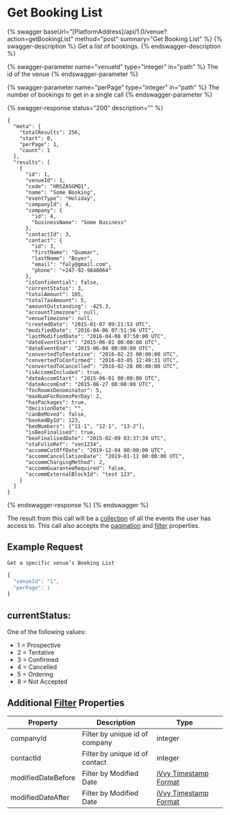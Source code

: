 # Get Booking List

{% swagger baseUrl="[PlatformAddress]/api/1.0/venue?action=getBookingList" method="post" summary="Get Booking List" %}
{% swagger-description %}
Get a list of bookings.
{% endswagger-description %}

{% swagger-parameter name="venueId" type="integer" in="path" %}
The id of the venue
{% endswagger-parameter %}

{% swagger-parameter name="perPage" type="integer" in="path" %}
The number of bookings to get in a single call
{% endswagger-parameter %}

{% swagger-response status="200" description="" %}
```
{
  "meta": {
    "totalResults": 256,
    "start": 0,
    "perPage": 1,
    "count": 1
  },
  "results": [
    {
      "id": 1,
      "venueId": 1,
      "code": "HR5ZASGMQ1",
      "name": "Some Booking",
      "eventType": "Holiday",
      "companyId": 4,
      "company": {
        "id": 4,
        "businessName": "Some Business"
      },
      "contactId": 3,
      "contact": {
        "id": 3,
        "firstName": "Quamar",
        "lastName": "Boyer",
        "email": "faly@gmail.com",
        "phone": "+247-92-9848064"
      },
      "isConfidential": false,
      "currentStatus": 3,
      "totalAmount": 105,
      "totalTaxAmount": 5,
      "amountOutstanding": -425.3,
      "accountTimezone": null,
      "venueTimezone": null,
      "createdDate": "2015-01-07 09:21:53 UTC",
      "modifiedDate": "2016-04-06 07:51:56 UTC",
      "lastModifiedDate": "2016-04-08 07:50:00 UTC",
      "dateEventStart": "2015-06-01 00:00:00 UTC",
      "dateEventEnd": "2015-06-04 00:00:00 UTC",
      "convertedToTentative": "2016-02-23 00:00:00 UTC",
      "convertedToConfirmed": "2016-03-05 12:49:31 UTC",
      "convertedToCancelled": "2016-02-28 00:00:00 UTC",
      "isAccommIncluded": true,
      "dateAccomStart": "2015-06-01 00:00:00 UTC",
      "dateAccomEnd": "2015-06-27 00:00:00 UTC",
      "focRoomsDenominator": 5,
      "maxNumFocRoomsPerDay: 2,
      "hasPackages": true,
      "decisionDate": "",
      "canBeMoved": false,
      "bookedById": 123,
      "beoNumbers": ["11-1", "12-1", "13-2"],
      "isBeoFinalised": true,
      "beoFinalisedDate": "2015-02-09 03:37:39 UTC",
      "otaFolioRef": "ven1234",
      "accommCutOffDate": "2019-12-04 00:00:00 UTC",
      "accommCancellationDate": "2019-01-11 00:00:00 UTC",
      "accommChargingMethod": 2,
      "accommGuaranteeRequired": false,
      "accommExternalBlockId": "test 123",
    }
  ]
}
```
{% endswagger-response %}
{% endswagger %}

The result from this call will be a [collection](../../getting-started/interpreting-the-response/collections.md) of all the events the user has access to. This call also accepts the [pagination](../../getting-started/interpreting-the-response/pagination.md) and [filter](../../getting-started/interpreting-the-response/filtering.md) properties.

## Example Request

`Get a specific venue’s Booking List`

```javascript
{
  "venueId": "1",
  "perPage": 1
}
```

## currentStatus:

One of the following values:

* 1 = Prospective
* 2 = Tentative
* 3 = Confirmed
* 4 = Cancelled
* 5 = Ordering
* 8 = Not Accepted

## Additional [Filter](../../getting-started/interpreting-the-response/filtering.md) Properties

| Property           | Description                    | Type                                                                     |   |
| ------------------ | ------------------------------ | ------------------------------------------------------------------------ | - |
| companyId          | Filter by unique id of company | integer                                                                  |   |
| contactId          | Filter by unique id of contact | integer                                                                  |   |
| modifiedDateBefore | Filter by Modified Date        | [iVvy Timestamp Format](../../development-reference/timestamp-format.md) |   |
| modifiedDateAfter  | Filter by Modified Date        | [iVvy Timestamp Format](../../development-reference/timestamp-format.md) |   |
